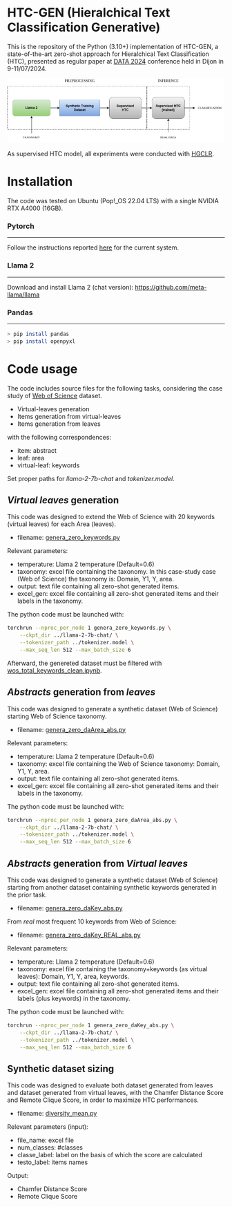 # HTC-GEN (Hieralchical Text Classification Generative)
This is the repository of the Python (3.10+) implementation of HTC-GEN, a state-of-the-art zero-shot approach for Hieralchical Text Classification (HTC), presented as regular paper at [DATA 2024](https://data.scitevents.org/Home.aspx) conference held in Dijon in 9-11/07/2024.

![Image 1](images/HTC-Inference_generic.jpg)

As supervised HTC model, all experiments were conducted with [HGCLR](https://arxiv.org/abs/2203.03825).


# Installation

The code was tested on Ubuntu (Pop!_OS 22.04 LTS) with a single NVIDIA RTX A4000 (16GB).

### Pytorch

---------------

Follow the instructions reported [here](https://pytorch.org/) for the current system.

### Llama 2 

---------------

Download and install Llama 2 (chat version): https://github.com/meta-llama/llama

### Pandas 

---------------

```sh
> pip install pandas
> pip install openpyxl
```


# Code usage

The code includes source files for the following tasks, considering the case study of [Web of Science](https://data.mendeley.com/datasets/9rw3vkcfy4/6) dataset. 

* Virtual-leaves generation
* Items generation from virtual-leaves
* Items generation from leaves

with the following correspondences:

* item: abstract
* leaf: area
* virtual-leaf: keywords

Set proper paths for *llama-2-7b-chat* and *tokenizer.model*.


## *Virtual leaves* generation

This code was designed to extend the Web of Science with 20 keywords (virtual leaves) for each Area (leaves).

* filename: [genera_zero_keywords.py](https://github.com/cfabiolongo/HTC-GEN/blob/master/genera_zero_keywords.py)

Relevant parameters:
 
* temperature: Llama 2 temperature (Default=0.6)
* taxonomy: excel file containing the taxonomy. In this case-study case (Web of Science) the taxonomy is: Domain, Y1, Y, area.
* output: text file containing all zero-shot generated items.
* excel_gen: excel file containing all zero-shot generated items and their labels in the taxonomy.

The python code must be launched with:

```sh
torchrun --nproc_per_node 1 genera_zero_keywords.py \
    --ckpt_dir ../llama-2-7b-chat/ \
    --tokenizer_path ../tokenizer.model \
    --max_seq_len 512 --max_batch_size 6  
```

Afterward, the genereted dataset must be filtered with [wos_total_keywords_clean.ipynb](https://github.com/cfabiolongo/HTC-GEN/blob/master/wos_total_keywords_clean.ipynb). 

## *Abstracts* generation from *leaves*

This code was designed to generate a synthetic dataset (Web of Science) starting Web of Science taxonomy.

* filename: [genera_zero_daArea_abs.py](https://github.com/cfabiolongo/HTC-GEN/blob/master/genera_zero_daArea_abs.py)

Relevant parameters:
 
* temperature: Llama 2 temperature (Default=0.6)
* taxonomy: excel file containing the Web of Science taxonomy: Domain, Y1, Y, area.
* output: text file containing all zero-shot generated items.
* excel_gen: excel file containing all zero-shot generated items and their labels in the taxonomy.

The python code must be launched with:

```sh
torchrun --nproc_per_node 1 genera_zero_daArea_abs.py \
    --ckpt_dir ../llama-2-7b-chat/ \
    --tokenizer_path ../tokenizer.model \
    --max_seq_len 512 --max_batch_size 6  
```

## *Abstracts* generation from *Virtual leaves*

This code was designed to generate a synthetic dataset (Web of Science) starting from another dataset containing synthetic keywords generated
in the prior task.

* filename: [genera_zero_daKey_abs.py](https://github.com/cfabiolongo/HTC-GEN/blob/master/genera_zero_daKey_abs.py)

From *real* most frequent 10 keywords from Web of Science:

* filename: [genera_zero_daKey_REAL_abs.py](https://github.com/cfabiolongo/HTC-GEN/blob/master/genera_zero_daKey_REAL_abs.py)


Relevant parameters:
 
* temperature: Llama 2 temperature (Default=0.6)
* taxonomy: excel file containing the taxonomy+keywords (as virtual leaves): Domain, Y1, Y, area, keywords.
* output: text file containing all zero-shot generated items.
* excel_gen: excel file containing all zero-shot generated items and their labels (plus keywords) in the taxonomy.

The python code must be launched with:

```sh
torchrun --nproc_per_node 1 genera_zero_daKey_abs.py \
    --ckpt_dir ../llama-2-7b-chat/ \
    --tokenizer_path ../tokenizer.model \
    --max_seq_len 512 --max_batch_size 6  
```

## Synthetic dataset sizing

This code was designed to evaluate both dataset generated from leaves and dataset generated from virtual leaves, with the Chamfer Distance Score and Remote Clique Score,
in order to maximize HTC performances.

* filename: [diversity_mean.py](https://github.com/cfabiolongo/HTC-GEN/blob/master/diversity_mean.py)

Relevant parameters (input):
 
* file_name: excel file
* num_classes: #classes
* classe_label: label on the basis of which the score are calculated 
* testo_label: items names

Output:

* Chamfer Distance Score
* Remote Clique Score